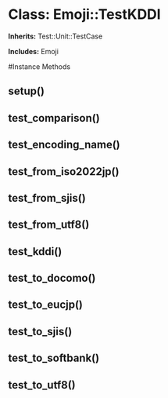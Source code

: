 # Class: Emoji::TestKDDI
**Inherits:** Test::Unit::TestCase
    
**Includes:** Emoji
  




#Instance Methods
## setup() [](#method-i-setup)

## test_comparison() [](#method-i-test_comparison)

## test_encoding_name() [](#method-i-test_encoding_name)

## test_from_iso2022jp() [](#method-i-test_from_iso2022jp)

## test_from_sjis() [](#method-i-test_from_sjis)

## test_from_utf8() [](#method-i-test_from_utf8)

## test_kddi() [](#method-i-test_kddi)

## test_to_docomo() [](#method-i-test_to_docomo)

## test_to_eucjp() [](#method-i-test_to_eucjp)

## test_to_sjis() [](#method-i-test_to_sjis)

## test_to_softbank() [](#method-i-test_to_softbank)

## test_to_utf8() [](#method-i-test_to_utf8)

